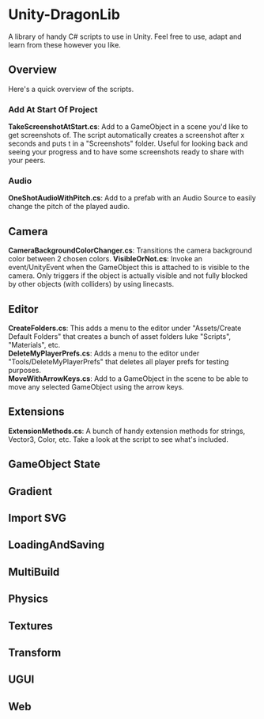 # Unity-DragonLib
A library of handy C# scripts to use in Unity.
Feel free to use, adapt and learn from these however you like.

## Overview

Here's a quick overview of the scripts.

### Add At Start Of Project

**TakeScreenshotAtStart.cs**: Add to a GameObject in a scene you'd like to get screenshots of. The script automatically creates a screenshot after x seconds and puts t in a "Screenshots" folder. Useful for looking back and seeing your progress and to have some screenshots ready to share with your peers.  
  
### Audio

**OneShotAudioWithPitch.cs**: Add to a prefab with an Audio Source to easily change the pitch of the played audio.  

## Camera  

**CameraBackgroundColorChanger.cs**: Transitions the camera background color between 2 chosen colors. 
**VisibleOrNot.cs**: Invoke an event/UnityEvent when the GameObject this is attached to is visible to the camera. Only triggers if the object is actually visible and not fully blocked by other objects (with colliders) by using linecasts.

## Editor  

**CreateFolders.cs**: This adds a menu to the editor under "Assets/Create Default Folders" that creates a bunch of asset folders luke "Scripts", "Materials", etc.  
**DeleteMyPlayerPrefs.cs**: Adds a menu to the editor under "Tools/DeleteMyPlayerPrefs" that deletes all player prefs for testing purposes.  
**MoveWithArrowKeys.cs**: Add to a GameObject in the scene to be able to move any selected GameObject using the arrow keys.

## Extensions  

**ExtensionMethods.cs**: A bunch of handy extension methods for strings, Vector3, Color, etc. Take a look at the script to see what's included.

## GameObject State  

## Gradient  

## Import SVG  

## LoadingAndSaving   

## MultiBuild  

## Physics  

## Textures  

## Transform  

## UGUI  

## Web  
